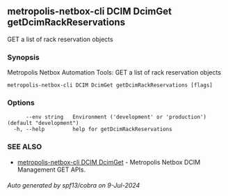 ## metropolis-netbox-cli DCIM DcimGet getDcimRackReservations

GET a list of rack reservation objects

### Synopsis


Metropolis Netbox Automation Tools:
  GET a list of rack reservation objects

```
metropolis-netbox-cli DCIM DcimGet getDcimRackReservations [flags]
```

### Options

```
      --env string   Environment ('development' or 'production') (default "development")
  -h, --help         help for getDcimRackReservations
```

### SEE ALSO

* [metropolis-netbox-cli DCIM DcimGet]()	 - Metropolis Netbox DCIM Management GET APIs.

###### Auto generated by spf13/cobra on 9-Jul-2024
